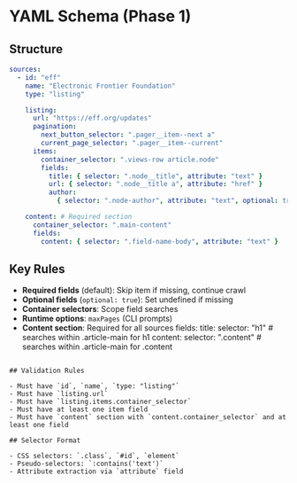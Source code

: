 # YAML Schema (Phase 1)

## Structure

```yaml
sources:
  - id: "eff"
    name: "Electronic Frontier Foundation"
    type: "listing"

    listing:
      url: "https://eff.org/updates"
      pagination:
        next_button_selector: ".pager__item--next a"
        current_page_selector: ".pager__item--current"
      items:
        container_selector: ".views-row article.node"
        fields:
          title: { selector: ".node__title", attribute: "text" }
          url: { selector: ".node__title a", attribute: "href" }
          author:
            { selector: ".node-author", attribute: "text", optional: true }

    content: # Required section
      container_selector: ".main-content"
      fields:
        content: { selector: ".field-name-body", attribute: "text" }
```

## Key Rules

- **Required fields** (default): Skip item if missing, continue crawl
- **Optional fields** (`optional: true`): Set undefined if missing
- **Container selectors**: Scope field searches
- **Runtime options**: `maxPages` (CLI prompts)
- **Content section**: Required for all sources
  fields:
  title:
  selector: "h1" # searches within .article-main for h1
  content:
  selector: ".content" # searches within .article-main for .content

```

## Validation Rules

- Must have `id`, `name`, `type: "listing"`
- Must have `listing.url`
- Must have `listing.items.container_selector`
- Must have at least one item field
- Must have `content` section with `content.container_selector` and at least one field

## Selector Format

- CSS selectors: `.class`, `#id`, `element`
- Pseudo-selectors: `:contains('text')`
- Attribute extraction via `attribute` field
```
